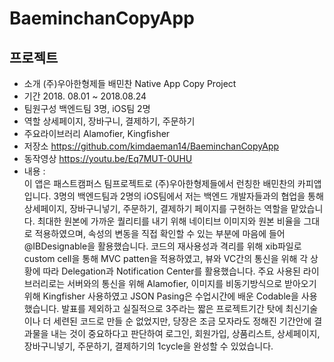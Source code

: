 # BaeminchanCopyApp


## 프로젝트

- 소개 			(주)우아한형제들 배민찬 Native App Copy Project
- 기간			2018. 08.01 ~ 2018.08.24
- 팀원구성		백엔드팀 3명, iOS팀 2명
- 역할			상세페이지, 장바구니, 결제하기, 주문하기
- 주요라이브러리		Alamofier, Kingfisher
- 저장소			https://github.com/kimdaeman14/BaeminchanCopyApp
- 동작영상		https://youtu.be/Eq7MUT-0UHU
- 내용	: 		
 이 앱은 패스트캠퍼스 팀프로젝트로 (주)우아한형제들에서 런칭한 배민찬의 카피앱입니다. 3명의 백엔드팀과 2명의 iOS팀에서 저는 백엔드 개발자들과의 협업을 통해 상세페이지, 장바구니넣기, 주문하기, 결제하기 페이지를 구현하는 역할을 맡았습니다. 최대한 원본에 가까운 퀄리티를 내기 위해 네이티브 이미지와 원본 비율을 그대로 적용하였으며, 속성의 변동을 직접 확인할 수 있는 부분에 마음에 들어 @IBDesignable을 활용했습니다. 코드의 재사용성과 격리를 위해 xib파일로 custom cell을 통해 MVC patten을 적용하였고, 뷰와 VC간의 통신을 위해 각 상황에 따라 Delegation과 Notification Center를 활용했습니다. 주요 사용된 라이브러리로는 서버와의 통신을 위해 Alamofier, 이미지를 비동기방식으로 받아오기 위해 Kingfisher 사용하였고 JSON Pasing은 수업시간에 배운 Codable을 사용했습니다. 
 발표를 제외하고 실질적으로 3주라는 짧은 프로젝트기간 탓에 최신기술이나 더 세련된 코드로 만들 순 없었지만, 당장은 조금 모자라도 정해진 기간안에 결과물을 내는 것이 중요하다고 판단하여 로그인, 회원가입, 상품리스트, 상세페이지, 장바구니넣기, 주문하기, 결제하기의 1cycle을 완성할 수 있었습니다. 
